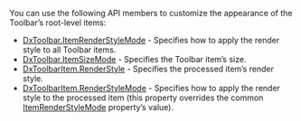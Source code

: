 You can use the following API members to customize the appearance of the Toolbar’s root-level items:

*   [DxToolbar.ItemRenderStyleMode](https://docs.devexpress.com/Blazor/DevExpress.Blazor.DxToolbar.ItemRenderStyleMode) - Specifies how to apply the render style to all Toolbar items.
*   [DxToolbar.ItemSizeMode](https://docs.devexpress.com/Blazor/DevExpress.Blazor.DxToolbar.ItemSizeMode) - Specifies the Toolbar item’s size.
*   [DxToolbarItem.RenderStyle](https://docs.devexpress.com/Blazor/DevExpress.Blazor.DxToolbarItem.RenderStyle) - Specifies the processed item’s render style.
*   [DxToolbarItem.RenderStyleMode](https://docs.devexpress.com/Blazor/DevExpress.Blazor.DxToolbarItem.RenderStyleMode) - Specifies how to apply the render style to the processed item (this property overrides the common [ItemRenderStyleMode](https://docs.devexpress.com/Blazor/DevExpress.Blazor.DxToolbar.ItemRenderStyleMode) property’s value).

